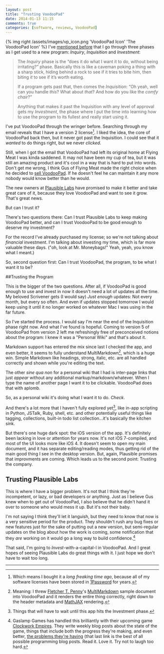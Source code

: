 ```yaml
---
layout: post
title: "Trusting VoodooPad"
date: 2014-01-13 11:15
comments: true
categories: [software, reviews, VoodooPad] 
---
```


{% img right /assets/images/vp_icon.png 'VoodooPad Icon' 'The VoodooPad Icon' %}
I've [mentioned before](http://www.favoritethingever.com/2010/10/scrivener/) that I go through three phases as I get used to a new program: *Inquiry*, *Inquisition* and *Investment*:

>The *Inquiry* phase is the “does it do what I want it to do, without being irritating?” phase. Basically this is like a caveman poking a thing with a sharp stick, hiding behind a rock to see if it tries to bite him, then biting *it* to see if it’s worth eating.
>
>If a program gets past that, then comes the *Inquisition*: “Oh yeah, well can you handle *this*? What about *that*? And how do you like the *comfy chair*?”
>
>Anything that makes it past the Inquisition with any level of approval gets my *Investment*, the phase where I put the time into learning how to use the program to its fullest and really start using it.

I've put VoodooPad through the wringer before. Searching through my email reveals that I have a version 2 license[^password]. I liked the idea, the core of VoodooPad back then, but it never got past the Inquisition. I could see that it *wanted* to do things right, but we never *clicked*. 

[^password]: Which means I bought it a *long freaking time ago*, because all of my software licenses have been stored in [1Password](https://agilebits.com/onepassword) for years.

Still, when I got the email that VoodooPad had left its original home at Flying Meat I was kinda saddened. It may not have been my cup of tea, but it was still an amazing product and it's cool in a way that is hard to put into words. Don't get me wrong, I think Gus of Flying Meat made the right choice when he decided to [sell VoodooPad](http://www.flyingmeat.com/blog/archives/2013/11/a_new_home_for_voodoopad.html). If he doesn't feel he can maintain it any more nobody would know better than he would. 

The new owners at [Plausible Labs](https://plausible.coop/) have promised to make it better and take great care of it, because they love VoodooPad and want to see it grow. That's great news. 

But can I trust it?

There's two questions there: Can I trust Plausible Labs to keep making VoodooPad better, and can I trust VoodooPad to be good enough to deserve my investment?

For the record I've already purchased my license; so we're not talking about *financial* investment. I'm talking about investing my time, which is far more valuable these days. ("oh, look at Mr. Moneybags!" Yeah, yeah, you know what I meant.)

So, second question first: Can I trust VoodooPad, the program, to be what I want it to be?

##Trusting the Program

This is the bigger of the two questions. After all, if VoodooPad is good enough to use and invest in now it doesn't need a lot of updates all the time. My beloved Scrivener gets (I would say) *Just enough* updates: Not every month, but every so often. And even if updates stopped tomorrow I would keep using it until it no longer worked on whatever Mac I was using in the far future. 

So I've started the process. I would say I'm near the end of the Inquisition phase right now. And what I've found is hopeful. Coming to version 5 of VoodooPad from version 2 left me refreshingly free of preconceived notions about the program: I knew it was a "Personal Wiki" and that's about it. 

Markdown support has entered the mix since last I checked the app, and even better, it seems to fully understand MultiMarkdown[^mmd], which is a huge win. Simple Markdown like headings, strong, italic, etc. are all handled correctly and shown while you're editing the text. 

[^mmd]: Meaning: I threw [Fletcher T. Penny](http://fletcherpenney.net/)'s [MultiMarkdown](http://multimarkdown.com/) sample document into VoodooPad and it renders the entire thing correctly, right down to the header metadata and [MathJAX](http://www.mathjax.org/) rendering. 

The other *sine qua non* for a personal wiki that I had is inter-page links that just *appear* without any additional markup/markdown/whatever. When I type the name of another page I want it to be clickable. VoodooPad does that with aplomb. 

So, as a personal wiki it's doing what I want it to do. *Check*. 

And there's a lot more that I haven't fully explored yet[^investment], like in-app scripting in Python, JSTalk, Ruby, shell, etc. and other potentially useful things like tagging, collections, built-in todo list collection...it's basically the kitchen sink. 

[^investment]: Things that will have to wait until this app hits the Investment phase. 

But there's one huge dark spot: the iOS version of the app. It's definitely been lacking in love or attention for years now. It's not iOS 7-compiled, and most of the UI looks more like iOS 4. It doesn't seem to open my main document, and it has separate editing/reading modes, thus getting rid of the main good thing I see in the desktop version. But, again, Plausible promises that improvments are coming. Which leads us to the second point: Trusting the company.

## Trusting Plausible Labs

This is where I have a bigger problem. It's not that I think they're incompetent, or lazy, or bad developers or anything. Just as I believe Gus knew when to get out of VoodooPad, I also believe that he didn't hand it over to someone who would mess it up. But it's not their baby. 

I'm not saying I think they'll let it languish, but they need to know that now is a very sensitive period for the product. They shouldn't rush any bug fixes or new features just for the sake of putting out a new version, but semi-regular updates on the blog about how the work is coming, some notification that they *are* working on it would go a long way to build confidence.[^clockwork]

[^clockwork]: Gaslamp Games has handled this brilliantly with their upcoming game [Clockwork Empires](http://clockworkempires.com/). They write weekly blog posts about the state of the game, things that include both the progress they're making, and even better, [the problems they're having](http://www.gaslampgames.com/2013/08/28/programmer-rage/) (that last link is the best of all possible programming blog posts. Read it. Love it. Try not to laugh too hard. 


That said, I'm going to *Invest*-with-a-capital-I in VoodooPad. And I great hopes of seeing Plausible Labs do great things with it. I just hope we don't have to wait too long. 

* * *
